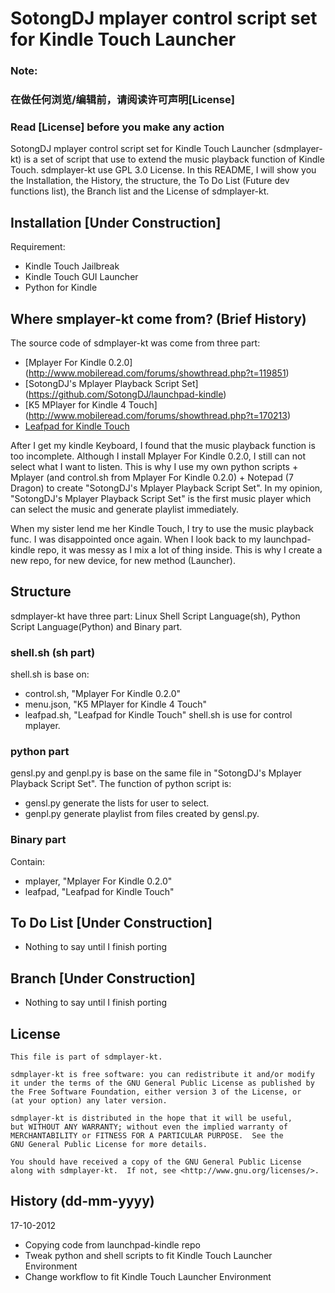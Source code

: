 SotongDJ mplayer control script set for Kindle Touch Launcher
========================

### Note:
### 在做任何浏览/编辑前，请阅读许可声明[License]
### Read [License] before you make any action

SotongDJ mplayer control script set for Kindle Touch Launcher (sdmplayer-kt) is a set of script that use to extend the music playback function of Kindle Touch. sdmplayer-kt use GPL 3.0 License.
In this README, I will show you the Installation, the History, the structure, the To Do List (Future dev functions list), the Branch list and the License of sdmplayer-kt.

Installation [Under Construction]
-------------------------------------

Requirement:
* Kindle Touch Jailbreak
* Kindle Touch GUI Launcher
* Python for Kindle

Where smplayer-kt come from? (Brief History)
-------------------------------------

The source code of sdmplayer-kt was come from three part:
* [Mplayer For Kindle 0.2.0] (http://www.mobileread.com/forums/showthread.php?t=119851)
* [SotongDJ's Mplayer Playback Script Set] (https://github.com/SotongDJ/launchpad-kindle)
* [K5 MPlayer for Kindle 4 Touch] (http://www.mobileread.com/forums/showthread.php?t=170213)
* [Leafpad for Kindle Touch](http://www.fabiszewski.net/kindle-notepad/)

After I get my kindle Keyboard, I found that the music playback function is too incomplete.
Although I install Mplayer For Kindle 0.2.0, I still can not select what I want to listen.
This is why I use my own python scripts + Mplayer (and control.sh from Mplayer For Kindle 0.2.0) + Notepad (7 Dragon) to create "SotongDJ's Mplayer Playback Script Set".
In my opinion, "SotongDJ's Mplayer Playback Script Set" is the first music player which can select the music and generate playlist immediately.

When my sister lend me her Kindle Touch, I try to use the music playback func. 
I was disappointed once again.
When I look back to my launchpad-kindle repo, it was messy as I mix a lot of thing inside.
This is why I create a new repo, for new device, for new method (Launcher).

Structure
-------------------------------------
sdmplayer-kt have three part: Linux Shell Script Language(sh), Python Script Language(Python) and Binary part. 
### shell.sh (sh part)
shell.sh is base on:
* control.sh, "Mplayer For Kindle 0.2.0"
* menu.json, "K5 MPlayer for Kindle 4 Touch"
* leafpad.sh, "Leafpad for Kindle Touch"
shell.sh is use for control mplayer. 

### python part
gensl.py and genpl.py is base on the same file in "SotongDJ's Mplayer Playback Script Set".
The function of python script is:
* gensl.py generate the lists for user to select.
* genpl.py generate playlist from files created by gensl.py.

### Binary part
Contain:
* mplayer, "Mplayer For Kindle 0.2.0"
* leafpad, "Leafpad for Kindle Touch"

To Do List [Under Construction]
-------------------------------------
* Nothing to say until I finish porting

Branch [Under Construction]
-------------------------------------
* Nothing to say until I finish porting

License
-------------------------------------
    This file is part of sdmplayer-kt.

    sdmplayer-kt is free software: you can redistribute it and/or modify
    it under the terms of the GNU General Public License as published by
    the Free Software Foundation, either version 3 of the License, or
    (at your option) any later version.

    sdmplayer-kt is distributed in the hope that it will be useful,
    but WITHOUT ANY WARRANTY; without even the implied warranty of
    MERCHANTABILITY or FITNESS FOR A PARTICULAR PURPOSE.  See the
    GNU General Public License for more details.

    You should have received a copy of the GNU General Public License
    along with sdmplayer-kt.  If not, see <http://www.gnu.org/licenses/>.

History (dd-mm-yyyy)
-------------------------------------
17-10-2012
* Copying code from launchpad-kindle repo
* Tweak python and shell scripts to fit Kindle Touch Launcher Environment
* Change workflow to fit Kindle Touch Launcher Environment
